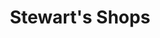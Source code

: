 ---
title: "Stewart's Shops"
url: /albany/stewarts-shops-new-scotland-avenue-2/
shop: convenience
---